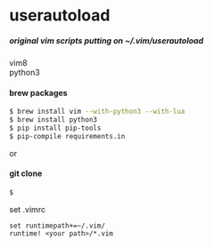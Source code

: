 # userautoload
##### original vim scripts putting on ~/.vim/userautoload

vim8  
python3  

#### brew packages
```bash
$ brew install vim --with-python3 --with-lua
$ brew install python3
$ pip install pip-tools
$ pip-compile requirements.in
```

or

#### git clone
```bash
$
```

set .vimrc
```
set runtimepath+=~/.vim/
runtime! <your path>/*.vim
```
